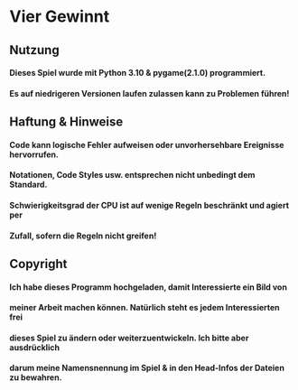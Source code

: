 # Vier Gewinnt
## **Nutzung**
#### Dieses Spiel wurde mit Python 3.10 & pygame(2.1.0) programmiert. 
#### Es auf niedrigeren Versionen laufen zulassen kann zu Problemen führen!
###
###
###
## **Haftung & Hinweise**
#### Code kann logische Fehler aufweisen oder unvorhersehbare Ereignisse hervorrufen.
#### Notationen, Code Styles usw. entsprechen nicht unbedingt dem Standard.
#### Schwierigkeitsgrad der CPU ist auf wenige Regeln beschränkt und agiert per
####  Zufall, sofern die Regeln nicht greifen!
###
###
###
## **Copyright**
#### Ich habe dieses Programm hochgeladen, damit Interessierte ein Bild von
#### meiner Arbeit machen können. Natürlich steht es jedem Interessierten frei
#### dieses Spiel zu ändern oder weiterzuentwickeln. Ich bitte aber ausdrücklich
#### darum meine Namensnennung im Spiel & in den Head-Infos der Dateien zu bewahren.